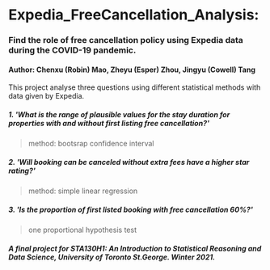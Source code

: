 # Expedia_FreeCancellation_Analysis:
###  Find the role of free cancellation policy using Expedia data during the COVID-19 pandemic.
  
#### Author: Chenxu (Robin) Mao, Zheyu (Esper) Zhou, Jingyu (Cowell) Tang


This project analyse three questions using different statistical methods with data given by Expedia.


##### 1. 'What is the range of plausible values for the stay duration for properties with and without first listing free cancellation?'
  > method: bootsrap confidence interval
  
##### 2. 'Will booking can be canceled without extra fees have a higher star rating?'
  > method: simple linear regression
  
##### 3. 'Is the proportion of first listed booking with free cancellation 60%?'
  > one proportional hypothesis test
  
##### A final project for STA130H1: An Introduction to Statistical Reasoning and Data Science, University of Toronto St.George. Winter 2021.
